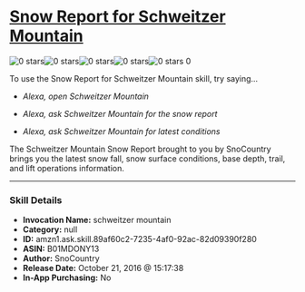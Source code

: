 # [Snow Report for Schweitzer Mountain](http://alexa.amazon.com/#skills/amzn1.ask.skill.89af60c2-7235-4af0-92ac-82d09390f280)
![0 stars](../../images/ic_star_border_black_18dp_1x.png)![0 stars](../../images/ic_star_border_black_18dp_1x.png)![0 stars](../../images/ic_star_border_black_18dp_1x.png)![0 stars](../../images/ic_star_border_black_18dp_1x.png)![0 stars](../../images/ic_star_border_black_18dp_1x.png) 0

To use the Snow Report for Schweitzer Mountain skill, try saying...

* *Alexa, open Schweitzer Mountain*

* *Alexa, ask Schweitzer Mountain for the snow report*

* *Alexa, ask Schweitzer Mountain for latest conditions*

The Schweitzer Mountain Snow Report brought to you by SnoCountry brings you the latest snow fall, snow surface conditions,  base depth, trail, and lift operations information.

***

### Skill Details

* **Invocation Name:** schweitzer mountain
* **Category:** null
* **ID:** amzn1.ask.skill.89af60c2-7235-4af0-92ac-82d09390f280
* **ASIN:** B01MDONY13
* **Author:** SnoCountry
* **Release Date:** October 21, 2016 @ 15:17:38
* **In-App Purchasing:** No
